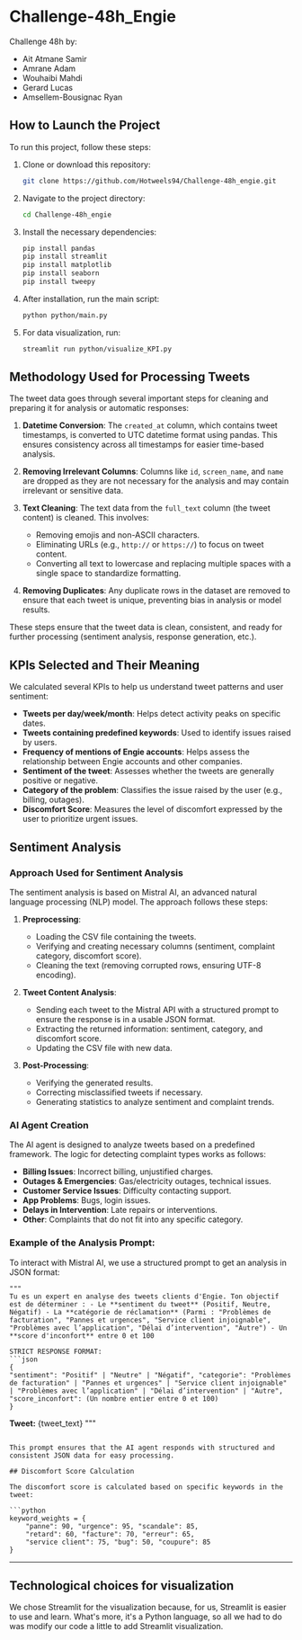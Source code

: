 # Challenge-48h_Engie

Challenge 48h by:
- Ait Atmane Samir
- Amrane Adam
- Wouhaibi Mahdi
- Gerard Lucas
- Amsellem-Bousignac Ryan

## How to Launch the Project
To run this project, follow these steps:
1. Clone or download this repository:
    ```bash
    git clone https://github.com/Hotweels94/Challenge-48h_engie.git
    ```
    
2. Navigate to the project directory:
    ```bash
    cd Challenge-48h_engie
    ```
    
3. Install the necessary dependencies:
    ```bash
    pip install pandas
    pip install streamlit
    pip install matplotlib
    pip install seaborn
    pip install tweepy
    ```
    
4. After installation, run the main script:
    ```bash
    python python/main.py
    ```
    
5. For data visualization, run:
    ```bash
    streamlit run python/visualize_KPI.py
    ```

## Methodology Used for Processing Tweets
The tweet data goes through several important steps for cleaning and preparing it for analysis or automatic responses:
1. **Datetime Conversion**: The `created_at` column, which contains tweet timestamps, is converted to UTC datetime format using pandas. This ensures consistency across all timestamps for easier time-based analysis.

2. **Removing Irrelevant Columns**: Columns like `id`, `screen_name`, and `name` are dropped as they are not necessary for the analysis and may contain irrelevant or sensitive data.

3. **Text Cleaning**: The text data from the `full_text` column (the tweet content) is cleaned. This involves:
    - Removing emojis and non-ASCII characters.
    - Eliminating URLs (e.g., `http://` or `https://`) to focus on tweet content.
    - Converting all text to lowercase and replacing multiple spaces with a single space to standardize formatting.

4. **Removing Duplicates**: Any duplicate rows in the dataset are removed to ensure that each tweet is unique, preventing bias in analysis or model results.

These steps ensure that the tweet data is clean, consistent, and ready for further processing (sentiment analysis, response generation, etc.).

## KPIs Selected and Their Meaning
We calculated several KPIs to help us understand tweet patterns and user sentiment:
- **Tweets per day/week/month**: Helps detect activity peaks on specific dates.
- **Tweets containing predefined keywords**: Used to identify issues raised by users.
- **Frequency of mentions of Engie accounts**: Helps assess the relationship between Engie accounts and other companies.
- **Sentiment of the tweet**: Assesses whether the tweets are generally positive or negative.
- **Category of the problem**: Classifies the issue raised by the user (e.g., billing, outages).
- **Discomfort Score**: Measures the level of discomfort expressed by the user to prioritize urgent issues.

## Sentiment Analysis
### Approach Used for Sentiment Analysis
The sentiment analysis is based on Mistral AI, an advanced natural language processing (NLP) model. The approach follows these steps:
1. **Preprocessing**:
    - Loading the CSV file containing the tweets.
    - Verifying and creating necessary columns (sentiment, complaint category, discomfort score).
    - Cleaning the text (removing corrupted rows, ensuring UTF-8 encoding).

2. **Tweet Content Analysis**:
    - Sending each tweet to the Mistral API with a structured prompt to ensure the response is in a usable JSON format.
    - Extracting the returned information: sentiment, category, and discomfort score.
    - Updating the CSV file with new data.

3. **Post-Processing**:
    - Verifying the generated results.
    - Correcting misclassified tweets if necessary.
    - Generating statistics to analyze sentiment and complaint trends.

### AI Agent Creation
The AI agent is designed to analyze tweets based on a predefined framework. The logic for detecting complaint types works as follows:
- **Billing Issues**: Incorrect billing, unjustified charges.
- **Outages & Emergencies**: Gas/electricity outages, technical issues.
- **Customer Service Issues**: Difficulty contacting support.
- **App Problems**: Bugs, login issues.
- **Delays in Intervention**: Late repairs or interventions.
- **Other**: Complaints that do not fit into any specific category.

### Example of the Analysis Prompt:
To interact with Mistral AI, we use a structured prompt to get an analysis in JSON format:
```plaintext
"""
Tu es un expert en analyse des tweets clients d'Engie. Ton objectif est de déterminer : - Le **sentiment du tweet** (Positif, Neutre, Négatif) - La **catégorie de réclamation** (Parmi : "Problèmes de facturation", "Pannes et urgences", "Service client injoignable", "Problèmes avec l’application", "Délai d’intervention", "Autre") - Un **score d'inconfort** entre 0 et 100

STRICT RESPONSE FORMAT:
```json
{
"sentiment": "Positif" | "Neutre" | "Négatif", "categorie": "Problèmes de facturation" | "Pannes et urgences" | "Service client injoignable" | "Problèmes avec l’application" | "Délai d’intervention" | "Autre", "score_inconfort": (Un nombre entier entre 0 et 100)
}
```
**Tweet:** {tweet_text}
"""
```

This prompt ensures that the AI agent responds with structured and consistent JSON data for easy processing.

## Discomfort Score Calculation

The discomfort score is calculated based on specific keywords in the tweet:

```python
keyword_weights = {
    "panne": 90, "urgence": 95, "scandale": 85,
    "retard": 60, "facture": 70, "erreur": 65,
    "service client": 75, "bug": 50, "coupure": 85
}
```
---

## Technological choices for visualization

We chose Streamlit for the visualization because, for us, Streamlit is easier to use and learn.
What's more, it's a Python language, so all we had to do was modify our code a little to add Streamlit visualization.